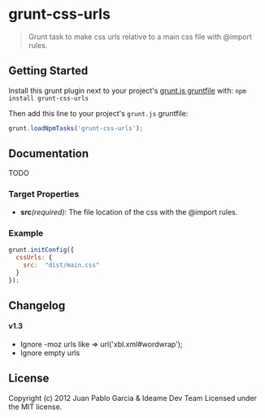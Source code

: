 grunt-css-urls
==============

> Grunt task to make css urls relative to a main css file with @import rules.

Getting Started
---------------

Install this grunt plugin next to your project's [grunt.js gruntfile][getting_started] with: `npm install grunt-css-urls`

Then add this line to your project's `grunt.js` gruntfile:

```javascript
grunt.loadNpmTasks('grunt-css-urls');
```

[grunt]: https://github.com/cowboy/grunt
[getting_started]: https://github.com/cowboy/grunt/blob/master/docs/getting_started.md

Documentation
-------------

TODO

### Target Properties

*   __src__*(required)*: The file location of the css with the @import rules.

### Example

```javascript
grunt.initConfig({
  cssUrls: {
    src:  "dist/main.css"
  }
});
```

Changelog
---------

#### v1.3

*   Ignore -moz urls like => url('xbl.xml#wordwrap');
*   Ignore empty urls

License
-------

Copyright (c) 2012 Juan Pablo Garcia & Ideame Dev Team
Licensed under the MIT license.
